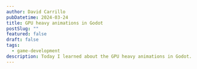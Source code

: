```yaml
---
author: David Carrillo
pubDatetime: 2024-03-24
title: GPU heavy animations in Godot
postSlug: ""
featured: false
draft: false
tags:
  - game-development
description: Today I learned about the GPU heavy animations in Godot.
---
```

